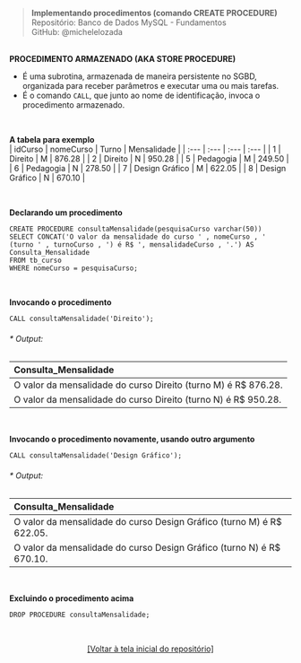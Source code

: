 > **Implementando procedimentos (comando CREATE PROCEDURE)**  
> Repositório: Banco de Dados MySQL - Fundamentos  
> GitHub: @michelelozada
&nbsp;
     
&nbsp;  
**PROCEDIMENTO ARMAZENADO (AKA STORE PROCEDURE)**  
- É uma subrotina, armazenada de maneira persistente no SGBD, organizada para receber parâmetros e executar uma ou mais tarefas.    
- É o comando `CALL`, que junto ao nome de identificação, invoca o procedimento armazenado.  
     
&nbsp;  

**A tabela para exemplo**  
| idCurso | nomeCurso 	   | Turno | Mensalidade |
| :---    | :---      	   | :---  | :---        |
| 1       | Direito        | M     | 876.28      |
| 2       | Direito        | N     | 950.28      |
| 5       | Pedagogia      | M     | 249.50      |
| 6       | Pedagogia      | N     | 278.50      |
| 7       | Design Gráfico | M     | 622.05      |
| 8       | Design Gráfico | N     | 670.10      |

&nbsp;
    
**Declarando um procedimento**
```mysql
CREATE PROCEDURE consultaMensalidade(pesquisaCurso varchar(50))
SELECT CONCAT('O valor da mensalidade do curso ' , nomeCurso , ' (turno ' , turnoCurso , ') é R$ ', mensalidadeCurso , '.') AS Consulta_Mensalidade
FROM tb_curso
WHERE nomeCurso = pesquisaCurso;
```

&nbsp;    

**Invocando o procedimento**
```mysql
CALL consultaMensalidade('Direito');
```
###### * Output:  
| Consulta_Mensalidade                                           |
| :---                                                           |
| O valor da mensalidade do curso Direito (turno M) é R$ 876.28. |
| O valor da mensalidade do curso Direito (turno N) é R$ 950.28. |

&nbsp;

**Invocando o procedimento novamente, usando outro argumento**
```mysql
CALL consultaMensalidade('Design Gráfico');
```
###### * Output:  
| Consulta_Mensalidade                                                  |
| :---                                                                  |
| O valor da mensalidade do curso Design Gráfico (turno M) é R$ 622.05. |
| O valor da mensalidade do curso Design Gráfico (turno N) é R$ 670.10. |

&nbsp;

**Excluindo o procedimento acima**
```mysql
DROP PROCEDURE consultaMensalidade;
```

&nbsp;

<div align="center">
<a href="https://github.com/michelelozada/MySQL-Study-Notes">[Voltar à tela inicial do repositório]</a>
</div>